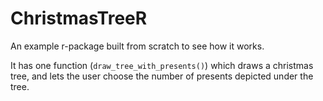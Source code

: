 # ChristmasTreeR

An example r-package built from scratch to see how it works. 

It has one function (`draw_tree_with_presents()`) which draws a christmas tree, and lets the user choose the number of presents depicted under the tree.
